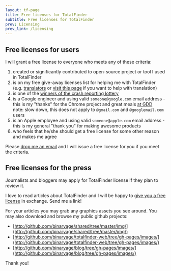 ```yaml
---
layout: tf-page
title: Free licenses for TotalFinder
subtitle: Free licenses for TotalFinder
prev: Licensing
prev_link: /licensing
---
```


## Free licenses for users

I will grant a free license to everyone who meets any of these criteria:

1. created or significantly contributed to open-source project or tool I used in TotalFinder
2. is on my free give-away licenses list for helping me with TotalFinder (e.g. [translators](http://github.com/binaryage/totalfinder-i18n/contributors) or [visit this page](http://github.com/binaryage/totalfinder-i18n) if you want to help with translation)
3. is one of the [winners of the crash reporting lottery](http://blog.binaryage.com/winners-crash-reports-lottery/)
4. is a Google engineer and using valid `someone@google.com` email address - this is my "thanks" for the Chrome project and great meals [at GDD](http://www.google.com/events/developerday)<br>
   note: slow down, this does not apply to `@gmail.com` and `@googlemail.com` users
5. is an Apple employee and using valid `someone@apple.com` email address - this is my general "thank you" for making awesome products
6. who feels that he/she should get a free license for some other reason and makes me agree

Please [drop me an email](mailto:antonin@binaryage.com) and I will issue a free license for you if you meet the criteria.

## Free licenses for the press

Journalists and bloggers may apply for TotalFinder license if they plan to review it.

I love to read articles about TotalFinder and I will be happy to [give you a free license](mailto:antonin@binaryage.com) in exchange. Send me a link!

For your articles you may grab any graphics assets you see around. You may also download and browse my public github projects:

* [http://github.com/binaryage/shared/tree/master/img/](http://github.com/binaryage/shared/tree/master/img/)
* [http://github.com/binaryage/totalfinder-web/tree/gh-pages/images/](http://github.com/binaryage/totalfinder-web/tree/gh-pages/images/)
* [http://github.com/binaryage/blog/tree/gh-pages/images/](http://github.com/binaryage/blog/tree/gh-pages/images/)

Thank you!